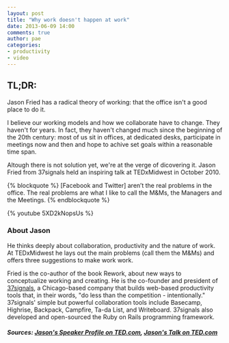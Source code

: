 ```yaml
---
layout: post
title: "Why work doesn't happen at work"
date: 2013-06-09 14:00
comments: true
author: pae
categories:
- productivity
- video
---
```

TL;DR:
------
Jason Fried has a radical theory of working: that the office isn't a good place to do it.
<!-- more -->

I believe our working models and how we collaborate have to change. They haven't for years. In fact, they haven't changed much since the beginning of the 20th century: most of us sit in offices, at dedicated desks, participate in meetings now and then and hope to achive set goals within a reasonable time span.

Altough there is not solution yet, we're at the verge of dicovering it. Jason Fried from 37signals held an inspiring talk at TEDxMidwest in October 2010.

{% blockquote %}
[Facebook and Twitter] aren’t the real problems in the office. The real problems are what I like to call the M&Ms, the Managers and the Meetings.
{% endblockquote %}

{% youtube 5XD2kNopsUs %}

### About Jason

He thinks deeply about collaboration, productivity and the nature of work. At TEDxMidwest he lays out the main problems (call them the M&Ms) and offers three suggestions to make work work.

Fried is the co-author of the book Rework, about new ways to conceptualize working and creating. He is the co-founder and president of [37signals](http://37signals.com/), a Chicago-based company that builds web-based productivity tools that, in their words, "do less than the competition - intentionally." 37signals' simple but powerful collaboration tools include Basecamp, Highrise, Backpack, Campfire, Ta-da List, and Writeboard. 37signals also developed and open-sourced the Ruby on Rails programming framework.

##### Sources: [Jason's Speaker Profile on TED.com](http://www.ted.com/speakers/jason_fried.html), [Jason's Talk on TED.com](http://www.ted.com/talks/jason_fried_why_work_doesn_t_happen_at_work.html)